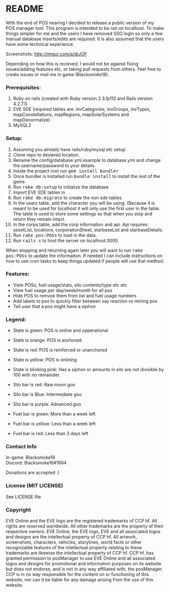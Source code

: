 # README #

With the end of POS nearing I decided to release a public version of my POS manager tool.  This program is intended to be ran on localhost.  To make things simpler for me and the users I have removed SSO login so only a few manual database inserts/edits are required.  It is also assumed that the users have some technical experience.

Screenshots:  http://imgur.com/a/drJOF

Depending on how this is recieved; I would not be against fixing issues/adding features etc, or taking pull requests
from others.  Feel free to create issues or mail me in game (Blacksmoke16).

### Prerequisites:
  1. Ruby on rails (created with Ruby version 2.3.1p112 and Rails version 4.2.7.1)
  2. EVE SDE (required tables are:  invCategories, invGroups, invTypes, mapConstellations, mapRegions,
  mapSolarSystems and mapDenormalize)
  3. MySQL2

### Setup:
   1. Assuming you already have rails/ruby/mysql etc setup
   2. Clone repo to desiered location.
   3. Rename the config/database.yml.example to database.yml and change the username/password to your details.
   4. Inside the project root run <tt>gem install bundler</tt>
   5. Once bundler is installed run <tt>bundle install</tt> to install the rest of the gems
   6. Run <tt>rake db:setup</tt> to initialize the database
   7. Import EVE SDE tables in
   8.  Run <tt>rake db:migrate</tt> to create the non sde tables.
   9. In the users table, add the character you will be using.  (Because it is meant to be used for localhost it will only use the first user in the table.  The table is used to store some settings so that when you stop and return they remain intact.
   10. In the corps table, add the corp information and api.  Api requires:  assetList, locations, corporationSheet, starbaseList and starbaseDetails.
   11. Run <tt>rake pos:POSs</tt> to load in the data.
   12. Run <tt>rails s</tt> to host the server on localhost:3000


When stopping and returning again later you will want to run <tt>rake pos:POSs</tt> to update the informaiton. If needed I can include instructions on how to use cron tasks to keep things updated if people will use that method.

### Features:
  *  View POSs, fuel usage/stats, silo contents/type etc etc
  *  View fuel usage per day/week/month for all pos
  *  Hide POS to remvoe them from list and fuel usage numbers
  *  Add labels to pos to quickly filter between say reaction vs mining pos
  *  Tell user that a pos might have a siphon
  
### Legend:
  * State is green:  POS is online and opperational
  * State is orange:  POS is anchored
  * State is red:  POS is reinforced or unanchored
  * State is yellow:  POS is onlining
  * State is blinking pink:  Has a siphon or amounts in silo are not divisible by 100 with no remainder.
  
  * Silo bar is red:  Raw moon goo
  * Silo bar is Blue:  Intermediate goo
  * Silo bar is purple: Advanced goo
  
  * Fuel bar is green: More than a week left
  * Fuel bar is yellow: Less than a week left
  * Fuel bar is red:  Less than 3 days left
     
### Contact Info
In-game:  Blacksmoke16  
Discord:  Blacksmoke16#1684

Donations are accepted :)

### License (MIT LICENSE)
  See LICENSE file
  
### Copyright
 EVE Online and the EVE logo are the registered trademarks of CCP hf. All rights are reserved worldwide. All other 
 trademarks are the property of their respective owners. EVE Online, the EVE logo, EVE and all associated logos and designs are the intellectual property of CCP hf. All artwork, screenshots, characters, vehicles, storylines, world facts or other recognizable features of the intellectual property relating to these trademarks are likewise the intellectual property of CCP hf.    CCP hf. has granted permission to posManager to use EVE Online and all associated logos and designs for promotional and information purposes on its website but does not endorse, and is not in any way affiliated with, the posManager. CCP is in no way responsible for the content on or functioning of this website, nor can it be liable for any damage arising from the use of this website.
